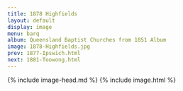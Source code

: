 ```yaml
---
title: 1878 Highfields
layout: default
display: image
menu: barq
album: Queensland Baptist Churches from 1851 Album
image: 1878-Highfields.jpg
prev: 1877-Ipswich.html
next: 1881-Toowong.html
---
```

{% include image-head.md %}
{% include image.html %}